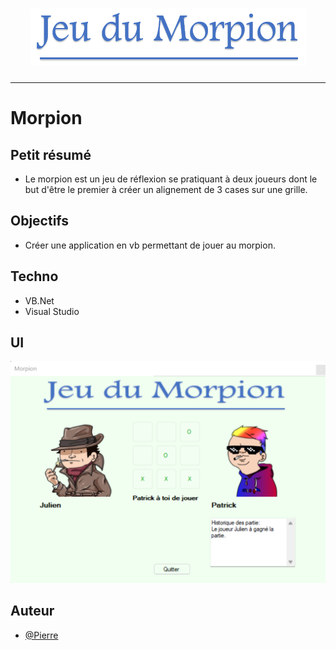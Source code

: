 <h1 align="center">
  <img src="./Assets/header.png" alt="Morpion" />
</h1>

---

# Morpion

## Petit résumé
- Le morpion est un jeu de réflexion se pratiquant à deux joueurs dont le but d'être le premier à créer un alignement de 3 cases sur une grille.

## Objectifs
- Créer une application en vb permettant de jouer au morpion.

## Techno
- VB.Net
- Visual Studio

## UI
<img src="./Assets/demo.png" alt="Morpion" />

## Auteur
- [@Pierre](https://github.com/Pierre-Portfolio)
